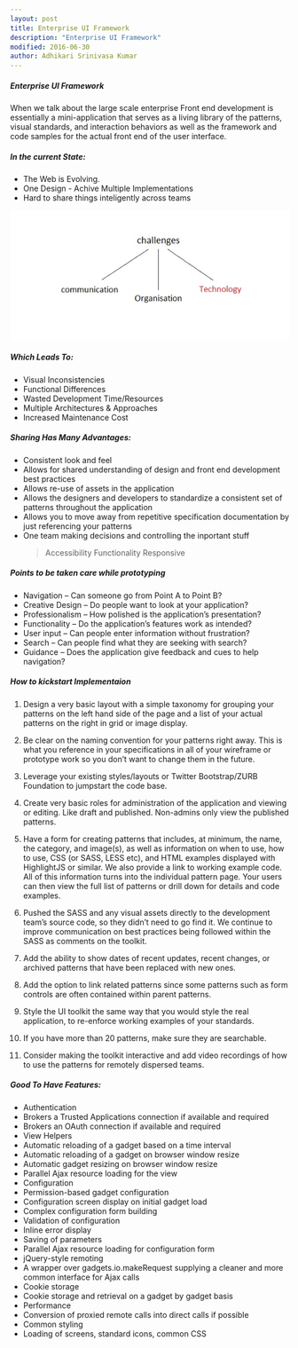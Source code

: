 ```yaml
---
layout: post
title: Enterprise UI Framework
description: "Enterprise UI Framework"
modified: 2016-06-30
author: Adhikari Srinivasa Kumar
---
```


##### Enterprise UI Framework

When we talk about the large scale enterprise Front end development is essentially a mini-application that serves as a living library of the patterns, visual standards, 
and interaction behaviors as well as the framework and code samples for the actual front end of the user interface.

##### In the current State: 
* The Web is Evolving.
* One Design - Achive Multiple Implementations
* Hard to share things inteligently across teams

![challenges](../_assets/images/challenges.jpg)

##### Which Leads To:
* Visual Inconsistencies
* Functional Differences
* Wasted Development Time/Resources
* Multiple Architectures & Approaches
* Increased Maintenance Cost

##### Sharing Has Many Advantages: 

* Consistent look and feel
* Allows for shared understanding of design and front end development best practices
* Allows re-use of assets in the application
* Allows the designers and developers to standardize a consistent set of patterns throughout the application
* Allows you to move away from repetitive specification documentation by just referencing your patterns
* One team making decisions and controlling the inportant stuff
  > Accessibility
  > Functionality
  > Responsive
  
##### Points to be taken care while prototyping 

* Navigation – Can someone go from Point A to Point B?
* Creative Design – Do people want to look at your application?
* Professionalism – How polished is the application’s presentation?
* Functionality – Do the application’s features work as intended?
* User input – Can people enter information without frustration?
* Search – Can people find what they are seeking with search?
* Guidance – Does the application give feedback and cues to help navigation?

##### How to kickstart Implementaion 

1. Design a very basic layout with a simple taxonomy for grouping your patterns on the left hand side of the page and a list of your actual patterns on the right in grid or image display.

2. Be clear on the naming convention for your patterns right away. This is what you reference in your specifications in all of your wireframe or prototype work so you don’t want to change them in the future.

3. Leverage your existing styles/layouts or Twitter Bootstrap/ZURB Foundation to jumpstart the code base.

4. Create very basic roles for administration of the application and viewing or editing. Like draft and published. Non-admins only view the published patterns.

5. Have a form for creating patterns that includes, at minimum, the name, the category, and image(s), as well as information on when to use, how to use, CSS (or SASS, LESS etc), and HTML examples displayed with HighlightJS or similar. We also provide a link to working example code. All of this information turns into the individual pattern page. Your users can then view the full list of patterns or drill down for details and code examples.

6. Pushed the SASS and any visual assets directly to the development team’s source code, so they didn’t need to go find it. We continue to improve communication on best practices being followed within the SASS as comments on the toolkit.

7. Add the ability to show dates of recent updates, recent changes, or archived patterns that have been replaced with new ones.

8. Add the option to link related patterns since some patterns such as form controls are often contained within parent patterns.

9. Style the UI toolkit the same way that you would style the real application, to re-enforce working examples of your standards.

10. If you have more than 20 patterns, make sure they are searchable.

11. Consider making the toolkit interactive and add video recordings of how to use the patterns for remotely dispersed teams.


##### Good To Have Features:

* Authentication
* Brokers a Trusted Applications connection if available and required
* Brokers an OAuth connection if available and required
* View Helpers
* Automatic reloading of a gadget based on a time interval
* Automatic reloading of a gadget on browser window resize
* Automatic gadget resizing on browser window resize
* Parallel Ajax resource loading for the view
* Configuration
* Permission-based gadget configuration
* Configuration screen display on initial gadget load
* Complex configuration form building
* Validation of configuration
* Inline error display
* Saving of parameters
* Parallel Ajax resource loading for configuration form
* jQuery-style remoting
* A wrapper over gadgets.io.makeRequest supplying a cleaner and more common interface for Ajax calls
* Cookie storage
* Cookie storage and retrieval on a gadget by gadget basis
* Performance
* Conversion of proxied remote calls into direct calls if possible
* Common styling
* Loading of screens, standard icons, common CSS




